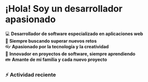 

# ¡Hola! Soy un desarrollador apasionado

:computer: **Desarrollador de software especializado en aplicaciones web**  
:pencil: **Siempre buscando superar nuevos retos**  
:eyeglasses: **Apasionado por la tecnología y la creatividad**  
:rocket: **Innovador en proyectos de software, siempre aprendiendo**  
:family: **Amante de mi familia y cada nuevo proyecto**

### :zap: Actividad reciente
<!--START_SECTION:activity-->
<!--RECENT_ACTIVITY:start-->
<!--END_SECTION:activity-->
